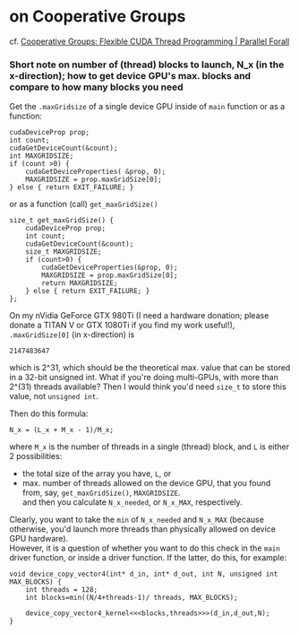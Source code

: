 # on Cooperative Groups    

cf. [Cooperative Groups: Flexible CUDA Thread Programming | Parallel Forall](https://devblogs.nvidia.com/parallelforall/cooperative-groups/)  


### Short note on number of (thread) blocks to launch, N_x (in the x-direction); how to get device GPU's max. blocks and compare to how many blocks you need  

Get the `.maxGridsize` of a single device GPU inside of `main` function or as a function:  
```  
cudaDeviceProp prop;
int count;
cudaGetDeviceCount(&count); 
int MAXGRIDSIZE;
if (count >0) {
	cudaGetDeviceProperties( &prop, 0); 
	MAXGRIDSIZE = prop.maxGridSize[0];
} else { return EXIT_FAILURE; }
```  
or as a function (call) `get_maxGridSize()`  
```  
size_t get_maxGridSize() {
	cudaDeviceProp prop;
	int count;
	cudaGetDeviceCount(&count);
	size_t MAXGRIDSIZE; 
	if (count>0) {
		cudaGetDeviceProperties(&prop, 0);
		MAXGRIDSIZE = prop.maxGridSize[0]; 
		return MAXGRIDSIZE; 
	} else { return EXIT_FAILURE; }
}; 
``` 
On my nVidia GeForce GTX 980Ti (I need a hardware donation; please donate a TITAN V or GTX 1080Ti if you find my work useful!), `.maxGridSize[0]` (in x-direction) is   
```  
2147483647
```  
which is 2^31, which should be the theoretical max. value that can be stored in a 32-bit unsigned int.  What if you're doing multi-GPUs, with more than 2^(31) threads available?  Then I would think you'd need `size_t` to store this value, not `unsigned int`.  

Then do this formula:  
```  
N_x = (L_x + M_x - 1)/M_x; 
```  
where `M_x` is the number of threads in a single (thread) block, and `L` is either 2 possibilities:  
- the total size of the array you have, `L`, or     
- max. number of threads allowed on the device GPU, that you found from, say, `get_maxGridSize()`, `MAXGRIDSIZE`.  
and then you calculate `N_x_needed`, or `N_x_MAX`, respectively.  

Clearly, you want to take the `min` of `N_x_needed` and `N_x_MAX` (because otherwise, you'd launch more threads than physically allowed on device GPU hardware).  
However, it is a question of whether you want to do this check in the `main` driver function, or inside a driver function.  If the latter, do this, for example:  
```  
void device_copy_vector4(int* d_in, int* d_out, int N, unsigned int MAX_BLOCKS) {
	int threads = 128; 
	int blocks=min((N/4+threads-1)/ threads, MAX_BLOCKS); 
	
	device_copy_vector4_kernel<<<blocks,threads>>>(d_in,d_out,N); 
}
```  
